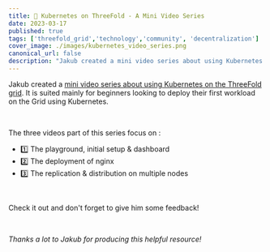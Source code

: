 ```yaml
---
title: 🎥 Kubernetes on ThreeFold - A Mini Video Series 
date: 2023-03-17
published: true
tags: ['threefold_grid','technology','community', 'decentralization']
cover_image: ./images/kubernetes_video_series.png
canonical_url: false
description: "Jakub created a mini video series about using Kubernetes on the ThreeFold grid. "
---
```


Jakub created a [mini video series about using Kubernetes on the ThreeFold grid](https://forum.threefold.io/t/kubernetes-on-threefold-mini-video-series/3831). It is suited mainly for beginners looking to deploy their first workload on the Grid using Kubernetes. 

<br/>

The three videos part of this series focus on :
- 1️⃣ The playground, initial setup & dashboard
- 2️⃣ The deployment of nginx
- 3️⃣ The replication & distribution on multiple nodes

<br/>

Check it out and don't forget to give him some feedback! 

<br/>

_Thanks a lot to Jakub for producing this helpful resource!_
